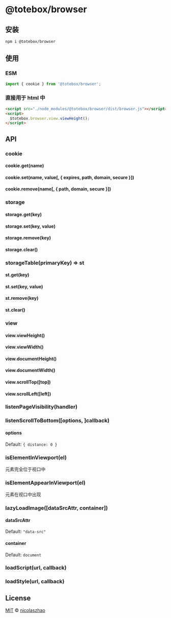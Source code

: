 # @totebox/browser

## 安装

```
npm i @totebox/browser
```

## 使用

### ESM

```js
import { cookie } from '@totebox/browser';
```

### 直接用于 html 中

```html
<script src="./node_modules/@totebox/browser/dist/browser.js"></script>
<script>
  $totebox.browser.view.viewHeight();
</script>
```

## API

### cookie

#### cookie.get(name)

#### cookie.set(name, value[, { expires, path, domain, secure }])

#### cookie.remove(name[, { path, domain, secure }])

### storage

#### storage.get(key)

#### storage.set(key, value)

#### storage.remove(key)

#### storage.clear()

### storageTable(primaryKey) => st

#### st.get(key)

#### st.set(key, value)

#### st.remove(key)

#### st.clear()

### view

#### view.viewHeight()

#### view.viewWidth()

#### view.documentHeight()

#### view.documentWidth()

#### view.scrollTop([top])

#### view.scrollLeft([left])

### listenPageVisibility(handler)

### listenScrollToBottom([options, ]callback)

#### options

Default: `{ distance: 0 }`

### isElementInViewport(el)

元素完全位于视口中

### isElementAppearInViewport(el)

元素在视口中出现

### lazyLoadImage([dataSrcAttr, container])

#### dataSrcAttr

Default: `"data-src"`

#### container

Default: `document`

### loadScript(url, callback)

### loadStyle(url, callback)

## License

[MIT](https://github.com/nicolaszhao/totebox/LICENSE) © [nicolaszhao](https://github.com/nicolaszhao)
